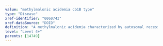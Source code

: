 ```yaml
---
value: "methylmalonic acidemia cb1B type"
type: "Disease"
xref-identifier: "0060743"
xref-dataSource: "DOID"
definition: "A methylmalonic acidemia characterized by autosomal recessive inheritance, defects in the synthesis of AdoCbl, vitamin B12 therapy responsiveness and that has_material_basis_in homozygous or compound heterozygous mutation in the MMAB gene on chromosome 12q24."
level: "Level 4+"
parents: [14749]
---
```

